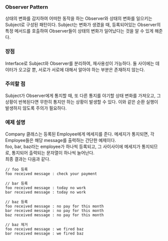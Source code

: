 ### Observer Pattern
상태의 변화를 감지하여 어떠한 동작을 하는 Observer와 상태의 변화를 일으키는 Subject로 구성된 패턴이다.
Subject는 변화가 생겼을 때, 등록되어있는 Observer의 특정 메서드를 호출하여 Observer들이 상태의 변화가 일어났다는 것을 알 수 있게 해준다.
### 장점
Interface로 Subject와 Observer를 분리하여, 재사용성이 가능하다. 둘 사이에는 데이터가 오고갈 뿐, 서로가 서로에 대해서 알아야 하는 부분은 존재하지 않는다.
### 주의할 점
Subject가 Observer에게 통지할 때, 또 다른 통지를 야기할 상태 변화를 가져오고, 그 상황이 반복된다면 무한히 통지만 하는 상황이 발생할 수 있다.
이와 같은  순환 실행이 발생하지 않도록 주의가 필요하다.
### 예제 설명
Company 클래스는 등록된 Employee에게 메세지를 준다. 메세지가 통지되면, 각 Employee들은 해당 message를 출력하는 간단한 예제이다.  
foo, bar, baz라는 employee가 하나씩 등록되고, 그 사이사이에 메세지가 통지되므로, 통지되어 출력되는 문자열이 하나씩 늘어난다.  
최종 결과는 다음과 같다.  
```
// foo 등록
foo received message : check your payment

// bar 등록
foo received message : today no work
bar received message : today no work

// baz 등록
foo received message : no pay for this month
bar received message : no pay for this month
baz received message : no pay for this month

// baz 제거
foo received message : we fired baz
bar received message : we fired baz
```